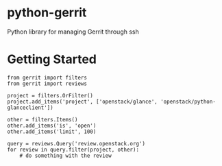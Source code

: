 python-gerrit
=============

Python library for managing Gerrit through ssh


Getting Started
===============

    from gerrit import filters
    from gerrit import reviews

    project = filters.OrFilter()
    project.add_items('project', ['openstack/glance', 'openstack/python-glanceclient'])

    other = filters.Items()
    other.add_items('is', 'open')
    other.add_items('limit', 100)

    query = reviews.Query('review.openstack.org')
    for review in query.filter(project, other):
        # do something with the review
